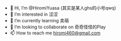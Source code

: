 - 👋 Hi, I’m @HiromiYuasa (其实是某人ghs的小号qwq)
- 👀 I’m interested in 涩涩
- 🌱 I’m currently learning 卖萌
- 💞️ I’m looking to collaborate on 奇奇怪怪的Play
- 📫 How to reach me hiromi460@gmail.com

<!---
HiromiYuasa/HiromiYuasa is a ✨ special ✨ repository because its `README.md` (this file) appears on your GitHub profile.
You can click the Preview link to take a look at your changes.
--->

